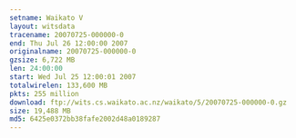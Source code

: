 ```yaml
---
setname: Waikato V
layout: witsdata
tracename: 20070725-000000-0
end: Thu Jul 26 12:00:00 2007
originalname: 20070725-000000-0
gzsize: 6,722 MB
len: 24:00:00
start: Wed Jul 25 12:00:01 2007
totalwirelen: 133,600 MB
pkts: 255 million
download: ftp://wits.cs.waikato.ac.nz/waikato/5/20070725-000000-0.gz
size: 19,488 MB
md5: 6425e0372bb38fafe2002d48a0189287
---
```

